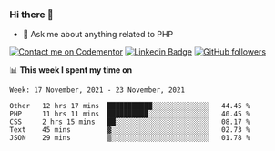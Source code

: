 ### Hi there 👋

<!--
**mustafaculban/mustafaculban** is a ✨ _special_ ✨ repository because its `README.md` (this file) appears on your GitHub profile.

Here are some ideas to get you started:

- 🌱 I’m currently learning ...
- 👯 I’m looking to collaborate on ...
- 🤔 I’m looking for help with ...
- 📫 How to reach me: ...
- 😄 Pronouns: ...
- ⚡ Fun fact: ...

-->
- 💬 Ask me about anything related to PHP

[![Contact me on Codementor](https://www.codementor.io/m-badges/karamusluk/book-session.svg)](https://www.codementor.io/@karamusluk?refer=badge)
[![Linkedin Badge](https://img.shields.io/badge/-Mustafa%20Culban-blue?style=social&logo=Linkedin&logoColor=blue&link=https://www.linkedin.com/in/mustafaculban/)](https://www.linkedin.com/in/mustafaculban/) 
[![GitHub followers](https://img.shields.io/github/followers/karamusluk?label=Follow&style=social)](https://github.com/karamusluk/?tab=follow)


📊 **This week I spent my time on**
<!--START_SECTION:waka-->
```text
Week: 17 November, 2021 - 23 November, 2021

Other   12 hrs 17 mins  ███████████░░░░░░░░░░░░░░   44.45 % 
PHP     11 hrs 11 mins  ██████████░░░░░░░░░░░░░░░   40.45 % 
CSS     2 hrs 15 mins   ██░░░░░░░░░░░░░░░░░░░░░░░   08.17 % 
Text    45 mins         ▓░░░░░░░░░░░░░░░░░░░░░░░░   02.73 % 
JSON    29 mins         ▒░░░░░░░░░░░░░░░░░░░░░░░░   01.78 % 
```
<!--END_SECTION:waka-->

